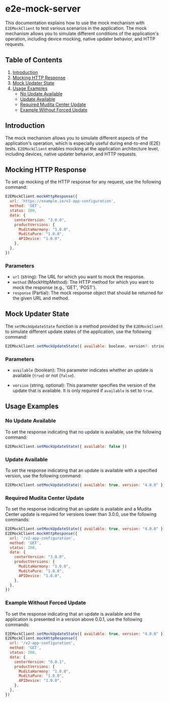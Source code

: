 # e2e-mock-server

This documentation explains how to use the mock mechanism with `E2EMockClient` to test various scenarios in the application. The mock mechanism allows you to simulate different conditions of the application's operation, including device mocking, native updater behavior, and HTTP requests.

## Table of Contents

1. [Introduction](#introduction)
2. [Mocking HTTP Response](#mocking-http-response)
3. [Mock Updater State](#mock-updater-state)
4. [Usage Examples](#usage-examples)
    - [No Update Available](#no-update-available)
    - [Update Available](#update-available)
    - [Required Mudita Center Update](#required-mudita-center-update)
    - [Example Without Forced Update](#example-without-forced-update)

## Introduction

The mock mechanism allows you to simulate different aspects of the application's operation, which is especially useful during end-to-end (E2E) tests. `E2EMockClient` enables mocking at the application architecture level, including devices, native updater behavior, and HTTP requests.

## Mocking HTTP Response

To set up mocking of the HTTP response for any request, use the following command:
```javascript
E2EMockClient.mockHttpResponse({
  url: 'https://example.io/v2-app-configuration',
  method: 'GET',
  status: 200,
  data: {
    centerVersion: "3.0.0",
    productVersions: {
      MuditaHarmony: "1.0.0",
      MuditaPure: "1.0.0",
      APIDevice: "1.0.0",
    },
  },
})
```

### Parameters

- `url` (string): The URL for which you want to mock the response.
- `method` (MockHttpMethod): The HTTP method for which you want to mock the response (e.g., 'GET', 'POST').
- `response` (Partial<AxiosResponse>): The mock response object that should be returned for the given URL and method.

## Mock Updater State

The `setMockUpdateState` function is a method provided by the `E2EMockClient` to simulate different update states of the application, use the following command:

```javascript
E2EMockClient.setMockUpdateState({ available: boolean, version?: string })
```

### Parameters
- `available` (boolean): This parameter indicates whether an update is available (`true`) or not (`false`).

- `version` (string, optional): This parameter specifies the version of the update that is available. It is only required if `available` is set to `true`.

## Usage Examples

### No Update Available

To set the response indicating that no update is available, use the following command:
```javascript
E2EMockClient.setMockUpdateState({ available: false })
```

### Update Available

To set the response indicating that an update is available with a specified version, use the following command:
```javascript
E2EMockClient.setMockUpdateState({ available: true, version: "4.0.0" })
```

### Required Mudita Center Update

To set the response indicating that an update is available and a Mudita Center update is required for versions lower than 3.0.0, use the following commands:
```javascript
E2EMockClient.setMockUpdateState({ available: true, version: "4.0.0" })
E2EMockClient.mockHttpResponse({
  url: '/v2-app-configuration',
  method: 'GET',
  status: 200,
  data: {
    centerVersion: "3.0.0",
    productVersions: {
      MuditaHarmony: "1.0.0",
      MuditaPure: "1.0.0",
      APIDevice: "1.0.0",
    },
  },
})
```

### Example Without Forced Update

To set the response indicating that an update is available and the application is presented in a version above 0.0.1, use the following commands:
```javascript
E2EMockClient.setMockUpdateState({ available: true, version: "4.0.0" })
E2EMockClient.mockHttpResponse({
  url: '/v2-app-configuration',
  method: 'GET',
  status: 200,
  data: {
    centerVersion: "0.0.1",
    productVersions: {
      MuditaHarmony: "1.0.0",
      MuditaPure: "1.0.0",
      APIDevice: "1.0.0",
    },
  },
})
```
